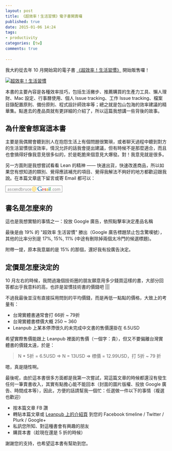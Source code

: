 ```yaml
---
layout: post
title: 《超效率！生活習慣》電子書開賣囉
published: true
date: 2015-01-06 14:24
tags:
- productivity
categories: [tw]
comments: true

---
```

我大約從去年 10 月開始寫的電子書 [《超效率！生活習慣》](https://leanpub.com/effective-life) 開始販售囉！

[<img class="center" src="https://s3.amazonaws.com/titlepages.leanpub.com/effective-life/large?1420420910" alt="超效率！生活習慣">](https://leanpub.com/effective-life)

本書的主要內容是各種效率技巧，包括生活撇步、推薦購買的生產力工具、懶人理財、Mac 設定、行事曆使用、個人 Issue tracking、工作 Issue tracking、檔案目錄配置原則、備份原則、程式設計師效率等；總之就是包山包海的效率建議的精華集。點進去的產品頁就有更詳細的介紹了，所以這篇我想講一些背後的故事。

## 為什麼會想寫這本書

主要是我偶爾會聽到別人在抱怨生活上有個問題很繁瑣，或者聊天過程中聽到對方的生活習慣很沒效率，情況允許的話我會提出建議，但有時候不是那麼適合，而且也會搞得好像我意見很多似的，於是乾脆來個意見大爆發。對！我意見就是很多。

另一方面則是我想嘗試看看 Lean 的精神 —— 快速出貨，快速改進商品，所以如果您有想知道的類別、覺得應該補充的項目、覺得我解法不夠好的地方都歡迎跟我說。在本篇文章底下留言或寄 Email 都可以：

![](/images/email.png)

## 書名是怎麼來的

這也是我想實驗的事情之一：投放 Google 廣告，依照點擊率決定產品名稱

最後是由 19% 的 "超效率 生活習慣" 勝出（Google 廣告標題禁止包含驚嘆號），其他的比率分別是 17%, 15%, 11% (中途有刪除掉兩個太冷門的候選標題)。

附帶一提，原本我意屬的是 15% 的那個，還好我有投廣告決定。

## 定價是怎麼決定的

10 月左右的時候，我問過幾個技術圈的朋友願意用多少錢買這樣的書，大部分回答都出乎我意料的高，也許是習慣技術書的價錢吧 |||

不過我最後並沒有直接採用問到的平均價錢，而是再低一點點的價格，大致上的考量有：

* 台灣實體書通常會打 66折 ~ 79折
* 台灣實體書標價大概 250 ~ 360
* Leanpub 上某本停滯很久的未完成中文書的售價還掛在 6.5USD

希望實際售價能跟上 Leanpub 裡面的售價（一個字：貴），但又不要偏離台灣實體書的價錢太遠，於是：

> N * 5折 = 6.5USD
> => N = 13USD
> => 標價 = 12.99USD，打 5折 ~ 79 折

嗯，真是隨性啊。

最後呢，由於這本書很多方面都是我第一次嘗試，寫這篇文章的時候都還沒有發生任何一筆賣書收入，其實有點擔心能不能回本（封面的圖片版權、投放 Google 廣告、時間成本等），因此，方便的話請幫我一個忙：任選做一件以下的事情（複選也歡迎）

* 按本篇文章 FB 讚
* 轉貼本篇文章或 [Leanpub 上的介紹頁](https://leanpub.com/effective-life) 到您的 Facebook timeline / Twitter / Plurk / Google+
* 私訊您所知、對這種書會有興趣的朋友
* 購買本書（趁現在還是 5 折的時候）

謝謝您的支持，也希望這本書有幫助到您。
